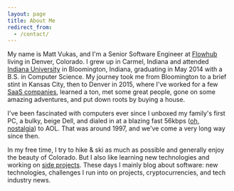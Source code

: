 ```yaml
---
layout: page
title: About Me
redirect_from:
  - /contact/
---
```

My name is Matt Vukas, and I'm a Senior Software Engineer at [Flowhub](https://flowhub.co/) living in Denver, Colorado. I grew up in Carmel, Indiana and attended [Indiana University](https://www.indiana.edu/) in Bloomington, Indiana, graduating in May 2014 with a B.S. in Computer Science. My journey took me from Bloomington to a brief stint in Kansas City, then to Denver in 2015, where I've worked for a few [SaaS companies](https://stripe.com/atlas/guides/business-of-saas), learned a ton, met some great people, gone on some amazing adventures, and put down roots by buying a house.

I've been fascinated with computers ever since I unboxed my family's first PC, a bulky, beige Dell, and dialed in at a blazing fast 56kbps ([oh, nostalgia](https://www.youtube.com/watch?v=D1UY7eDRXrs)) to AOL. That was around 1997, and we've come a very long way since then.

In my free time, I try to hike & ski as much as possible and generally enjoy the beauty of Colorado. But I also like learning new technologies and working on [side projects](/projects). These days I mainly blog about software: new technologies, challenges I run into on projects, cryptocurrencies, and tech industry news.
